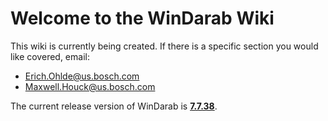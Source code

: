 # Welcome to the WinDarab Wiki

This wiki is currently being created. If there is a specific section you would like covered, email:

- [Erich.Ohlde@us.bosch.com](mailto:erich.ohlde@us.bosch.com)
- [Maxwell.Houck@us.bosch.com](mailto:maxwell.houck@us.bosch.com)

The current release version of WinDarab is **[7.7.38](../releases)**.
